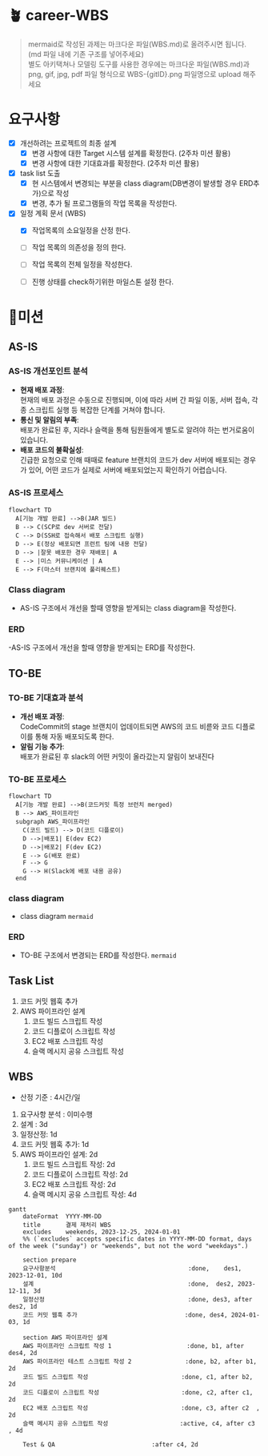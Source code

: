 
# 🪴 career-WBS
> mermaid로 작성된 과제는 마크다운 파일(WBS.md)로 올려주시면 됩니다. (md 파일 내에 기존 구조를 넣어주세요) <br>
> 별도 아키택쳐나 모델링 도구를 사용한 경우에는 마크다운 파일(WBS.md)과 png, gif, jpg, pdf 파일 형식으로 WBS-{gitID}.png 파일명으로 upload 해주세요
# 요구사항
- [x] 개선하려는 프로젝트의 최종 설계
    - [x] 변경 사항에 대한 Target 시스템 설계를 확정한다. (2주차 미션 활용)
    - [x] 변경 사항에 대한 기대효과를 확정한다. (2주차 미션 활용)
- [x] task list 도출
    - [x] 현 시스템에서 변경되는 부분을 class diagram(DB변경이 발생할 경우 ERD추가)으로 작성
    - [x] 변경, 추가 될 프로그램들의 작업 목록을 작성한다.
- [x] 일정 계획 문서 (WBS)
  - [x] 작업목록의 소요일정을 산정 한다.
  - [ ] 작업 목록의 의존성을 정의 한다.
  - [ ] 작업 목록의 전체 일정을 작성한다.
  - [ ] 진행 상태를 check하기위한 마일스톤 설정 한다.


# 🚀미션
## AS-IS
### AS-IS 개선포인트 분석

- __현재 배포 과정__:\
  현재의 배포 과정은 수동으로 진행되며, 이에 따라 서버 간 파일 이동, 서버 접속, 각종 스크립트 실행 등 복잡한 단계를 거쳐야 합니다.
- __통신 및 알림의 부족__:\
  배포가 완료된 후, 지라나 슬랙을 통해 팀원들에게 별도로 알려야 하는 번거로움이 있습니다.
- __배포 코드의 불확실성__:\
  긴급한 요청으로 인해 때때로 feature 브랜치의 코드가 dev 서버에 배포되는 경우가 있어, 어떤 코드가 실제로 서버에 배포되었는지 확인하기 어렵습니다.

### AS-IS 프로세스

```mermaid
flowchart TD
  A[기능 개발 완료] -->B(JAR 빌드)
  B --> C(SCP로 dev 서버로 전달)
  C --> D(SSH로 접속해서 배포 스크립트 실행)
  D --> E(정상 배포되면 프런트 팀에 내용 전달)
  D --> |잘못 배포한 경우 재배포| A
  E --> |미스 커뮤니케이션 | A
  E --> F(마스터 브랜치에 풀리퀘스트)
```

### Class diagram
- AS-IS 구조에서 개선을 할때 영향을 받게되는 class diagram을 작성한다.

### ERD
-AS-IS 구조에서 개선을 할때 영향을 받게되는 ERD를 작성한다.

## TO-BE 
### TO-BE 기대효과 분석

- __개선 배포 과정__:\
CodeCommit의 stage 브랜치이 업데이트되면 AWS의 코드 비륻와 코드 디플로이를 통해 자동 배포되도록 한다. 
- __알림 기능 추가__:\
  배포가 완료된 후 slack의 어떤 커밋이 올라갔는지 알림이 보내진다

### TO-BE 프로세스

```mermaid
flowchart TD
  A[기능 개발 완료] -->B(코드커밋 특정 브런치 merged)
  B --> AWS_파이프라인
  subgraph AWS_파이프라인
    C(코드 빌드) --> D(코드 디플로이)
    D -->|배포1| E(dev EC2)
    D -->|배포2| F(dev EC2)
    E --> G(배포 완료)
    F --> G
    G --> H(Slack에 배포 내용 공유)
  end
```

### class diagram
- class diagram
```mermaid```
    

### ERD
- TO-BE 구조에서 변경되는 ERD를 작성한다.
```mermaid```

## Task List
1. 코드 커밋 웹훅 추가
2. AWS 파이프라인 설계
    1. 코드 빌드 스크립트 작성
    2. 코드 디플로이 스크립트 작성
    3. EC2 배포 스크립트 작성
    4. 슬랙 메시지 공유 스크립트 작성

## WBS

- 산정 기준 : 4시간/일

1. 요구사항 분석 : 이미수행
2. 설계 : 3d
3. 일정산정: 1d
4. 코드 커밋 웹훅 추가: 1d
5. AWS 파이프라인 설계: 2d
    1. 코드 빌드 스크립트 작성: 2d
    2. 코드 디플로이 스크립트 작성: 2d
    3. EC2 배포 스크립트 작성: 2d
    4. 슬랙 메시지 공유 스크립트 작성: 4d

```mermaid
gantt
    dateFormat  YYYY-MM-DD
    title       결제 재처리 WBS
    excludes    weekends, 2023-12-25, 2024-01-01
    %% (`excludes` accepts specific dates in YYYY-MM-DD format, days of the week ("sunday") or "weekends", but not the word "weekdays".)

    section prepare
    요구사항분석                                     :done,    des1, 2023-12-01, 10d
    설계                                           :done,  des2, 2023-12-11, 3d
    일정산정                                        :done, des3, after des2, 1d
    코드 커밋 웹훅 추가                              :done, des4, 2024-01-03, 1d

    section AWS 파이프라인 설계
    AWS 파이프라인 스크립트 작성 1                     :done, b1, after des4, 2d
    AWS 파이프라인 테스트 스크립트 작성 2               :done, b2, after b1, 2d
    코드 빌드 스크립트 작성                          :done, c1, after b2, 2d
    코드 디플로이 스크립트 작성                       :done, c2, after c1, 2d
    EC2 배포 스크립트 작성                          :done, c3, after c2  , 2d
    슬랙 메시지 공유 스크립트 작성                    :active, c4, after c3  , 4d

    Test & QA                           :after c4, 2d

```


